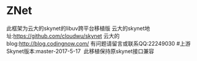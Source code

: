 # ZNet
  此框架为云大的skynet的libuv跨平台移植版
  云大的skynet地址:https://github.com/cloudwu/skynet
  云大的blog:http://blog.codingnow.com/
  有问题请留言或联系QQ:22249030
#上游Skynet版本:master-2017-5-17
  此移植保持原skynet接口兼容
